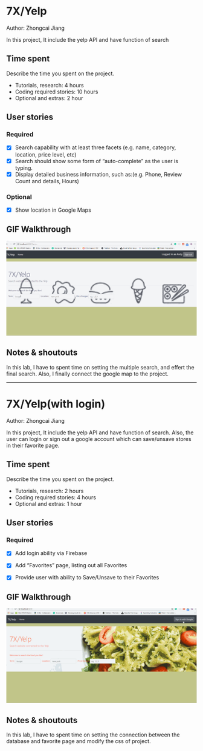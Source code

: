 # 7X/Yelp

Author: Zhongcai Jiang

In this project, It include the yelp API and have function of search

## Time spent
Describe the time you spent on the project.
 * Tutorials, research: 4 hours
 * Coding required stories: 10 hours
 * Optional and extras: 2 hour

## User stories

### Required
 * [x] Search capability with at least three facets (e.g. name, category, location, price level, etc) 
 * [x] Search should show some form of “auto-complete” as the user is typing.
 * [x] Display detailed business information, such as:(e.g. Phone, Review Count and details, Hours)

### Optional

 * [x] Show location in Google Maps

## GIF Walkthrough

![Walkthrough GIF](yelp.gif)



## Notes & shoutouts
In this lab, I have to spent time on setting the multiple search, and effert the final search. Also, I finally connect the google map to the project.

----------------------------------------------------------------------------------------------------------------------------------------

# 7X/Yelp(with login)

Author: Zhongcai Jiang

In this project, It include the yelp API and have function of search. Also, the user can login or sign out a google account which can save/unsave stores in their favorite page.

## Time spent
Describe the time you spent on the project.
 * Tutorials, research: 2 hours
 * Coding required stories: 4 hours
 * Optional and extras: 1 hour

## User stories

### Required
 * [x] Add login ability via Firebase
 * [x] Add “Favorites” page, listing out all Favorites
 * [x] Provide user with ability to Save/Unsave to their Favorites


## GIF Walkthrough

![Walkthrough GIF](yelplogin.gif)



## Notes & shoutouts
In this lab, I have to spent time on setting the connection between the database and favorite page and modify the css of project.
